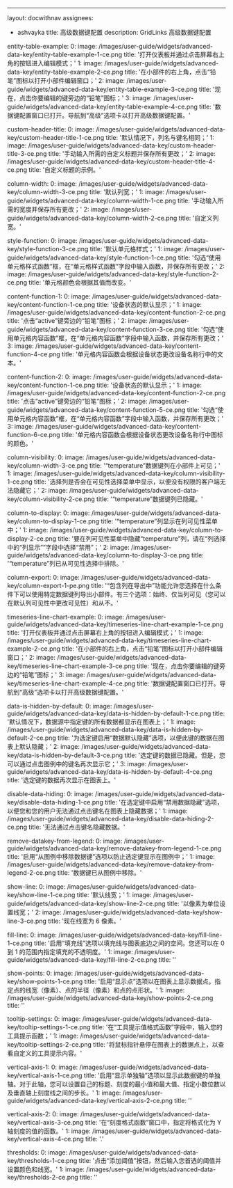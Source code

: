 ---
layout: docwithnav
assignees:
- ashvayka
title: 高级数据键配置
description: GridLinks 高级数据键配置

entity-table-example:
    0:
        image: /images/user-guide/widgets/advanced-data-key/entity-table-example-1-ce.png
        title: '打开仪表板并通过点击屏幕右上角的按钮进入编辑模式；'
    1:
        image: /images/user-guide/widgets/advanced-data-key/entity-table-example-2-ce.png
        title: '在小部件的右上角，点击“铅笔”图标以打开小部件编辑窗口；'
    2:
        image: /images/user-guide/widgets/advanced-data-key/entity-table-example-3-ce.png
        title: '现在，点击你要编辑的键旁边的“铅笔”图标；'
    3:
        image: /images/user-guide/widgets/advanced-data-key/entity-table-example-4-ce.png
        title: '数据键配置窗口已打开。导航到“高级”选项卡以打开高级数据键配置。'

custom-header-title:
    0:
        image: /images/user-guide/widgets/advanced-data-key/custom-header-title-1-ce.png
        title: '默认情况下，列名与键名相同；'
    1:
        image: /images/user-guide/widgets/advanced-data-key/custom-header-title-3-ce.png
        title: '手动输入所需的自定义标题并保存所有更改；'
    2:
        image: /images/user-guide/widgets/advanced-data-key/custom-header-title-4-ce.png
        title: '自定义标题的示例。'

column-width:
    0:
        image: /images/user-guide/widgets/advanced-data-key/column-width-3-ce.png
        title: '默认列宽；'
    1:
        image: /images/user-guide/widgets/advanced-data-key/column-width-1-ce.png
        title: '手动输入所需的宽度并保存所有更改；'
    2:
        image: /images/user-guide/widgets/advanced-data-key/column-width-2-ce.png
        title: '自定义列宽。'

style-function:
    0:
        image: /images/user-guide/widgets/advanced-data-key/style-function-3-ce.png
        title: '默认单元格样式；'
    1:
        image: /images/user-guide/widgets/advanced-data-key/style-function-1-ce.png
        title: '勾选“使用单元格样式函数”框，在“单元格样式函数”字段中输入函数，并保存所有更改；'
    2:
        image: /images/user-guide/widgets/advanced-data-key/style-function-2-ce.png
        title: '单元格颜色会根据其值而改变。'

content-function-1:
    0:
        image: /images/user-guide/widgets/advanced-data-key/content-function-1-ce.png
        title: '设备状态的默认显示；'
    1:
        image: /images/user-guide/widgets/advanced-data-key/content-function-2-ce.png
        title: '点击“active”键旁边的“铅笔”图标；'
    2:
        image: /images/user-guide/widgets/advanced-data-key/content-function-3-ce.png
        title: '勾选“使用单元格内容函数”框，在“单元格内容函数”字段中输入函数，并保存所有更改；'
    3:
        image: /images/user-guide/widgets/advanced-data-key/content-function-4-ce.png
        title: '单元格内容函数会根据设备状态更改设备名称行中的文本。'

content-function-2:
    0:
        image: /images/user-guide/widgets/advanced-data-key/content-function-1-ce.png
        title: '设备状态的默认显示；'
    1:
        image: /images/user-guide/widgets/advanced-data-key/content-function-2-ce.png
        title: '点击“active”键旁边的“铅笔”图标；'
    2:
        image: /images/user-guide/widgets/advanced-data-key/content-function-5-ce.png
        title: '勾选“使用单元格内容函数”框，在“单元格内容函数”字段中输入函数，并保存所有更改；'
    3:
        image: /images/user-guide/widgets/advanced-data-key/content-function-6-ce.png
        title: '单元格内容函数会根据设备状态更改设备名称行中图标的颜色。'

column-visibility:
    0:
        image: /images/user-guide/widgets/advanced-data-key/column-width-3-ce.png
        title: '“temperature”数据键列在小部件上可见；'
    1:
        image: /images/user-guide/widgets/advanced-data-key/column-visibility-1-ce.png
        title: '选择列是否会在可见性选择菜单中显示，以便没有权限的客户端无法隐藏它；'
    2:
        image: /images/user-guide/widgets/advanced-data-key/column-visibility-2-ce.png
        title: '“temperature”数据键列已隐藏。'

column-to-display:
    0:
        image: /images/user-guide/widgets/advanced-data-key/column-to-display-1-ce.png
        title: '“temperature”列显示在列可见性菜单中；'
    1:
        image: /images/user-guide/widgets/advanced-data-key/column-to-display-2-ce.png
        title: '要在列可见性菜单中隐藏“temperature”列，请在“列选择中的“列显示””字段中选择“禁用”；'
    2:
        image: /images/user-guide/widgets/advanced-data-key/column-to-display-3-ce.png
        title: '“temperature”列已从可见性选择中排除。'

column-export:
    0:
        image: /images/user-guide/widgets/advanced-data-key/column-export-1-pe.png
        title: '“包含列在导出中”功能允许您选择在什么条件下可以使用特定数据键列导出小部件。有三个选项：始终、仅当列可见（您可以在默认列可见性中更改可见性）和从不。'

timeseries-line-chart-example:
    0:
        image: /images/user-guide/widgets/advanced-data-key/timeseries-line-chart-example-1-ce.png
        title: '打开仪表板并通过点击屏幕右上角的按钮进入编辑模式；'
    1:
        image: /images/user-guide/widgets/advanced-data-key/timeseries-line-chart-example-2-ce.png
        title: '在小部件的右上角，点击“铅笔”图标以打开小部件编辑窗口；'
    2:
        image: /images/user-guide/widgets/advanced-data-key/timeseries-line-chart-example-3-ce.png
        title: '现在，点击你要编辑的键旁边的“铅笔”图标；'
    3:
        image: /images/user-guide/widgets/advanced-data-key/timeseries-line-chart-example-4-ce.png
        title: '数据键配置窗口已打开。导航到“高级”选项卡以打开高级数据键配置。'

data-is-hidden-by-default:
    0:
        image: /images/user-guide/widgets/advanced-data-key/data-is-hidden-by-default-1-сe.png
        title: '默认情况下，数据源中指定键的所有数据都显示在图表上；'
    1:
        image: /images/user-guide/widgets/advanced-data-key/data-is-hidden-by-default-2-сe.png
        title: '为选定键启用“数据默认隐藏”选项，以便此键的数据在图表上默认隐藏；'
    2:
        image: /images/user-guide/widgets/advanced-data-key/data-is-hidden-by-default-3-сe.png
        title: '选定键的数据已隐藏。但是，您可以通过点击图例中的键名再次显示它；'
    3:
        image: /images/user-guide/widgets/advanced-data-key/data-is-hidden-by-default-4-сe.png
        title: '选定键的数据再次显示在图表上。'
        
disable-data-hiding:
    0:
        image: /images/user-guide/widgets/advanced-data-key/disable-data-hiding-1-ce.png
        title: '在选定键中启用“禁用数据隐藏”选项，以便您和您的用户无法通过点击键名在图表上隐藏数据；'
    1:
        image: /images/user-guide/widgets/advanced-data-key/disable-data-hiding-2-ce.png
        title: '无法通过点击键名隐藏数据。'

remove-datakey-from-legend:
    0:
        image: /images/user-guide/widgets/advanced-data-key/remove-datakey-from-legend-1-ce.png
        title: '启用“从图例中移除数据键”选项以防止选定键显示在图例中；'
    1:
        image: /images/user-guide/widgets/advanced-data-key/remove-datakey-from-legend-2-ce.png
        title: '数据键已从图例中移除。'

show-line:
    0:
        image: /images/user-guide/widgets/advanced-data-key/show-line-1-ce.png
        title: '默认线宽；'
    1:
        image: /images/user-guide/widgets/advanced-data-key/show-line-2-ce.png
        title: '以像素为单位设置线宽；'
    2:
        image: /images/user-guide/widgets/advanced-data-key/show-line-3-ce.png
        title: '现在线宽为 6 像素。'

fill-line:
    0:
        image: /images/user-guide/widgets/advanced-data-key/fill-line-1-ce.png
        title: '启用“填充线”选项以填充线与图表底边之间的空间。您还可以在 0 到 1 的范围内指定填充的不透明度。'
    1:
        image: /images/user-guide/widgets/advanced-data-key/fill-line-2-ce.png
        title: ''

show-points:
    0:
        image: /images/user-guide/widgets/advanced-data-key/show-points-1-ce.png
        title: '启用“显示点”选项以在图表上显示数据点。指定点的线宽（像素）、点的半径（像素）和点的点形状。'
    1:
        image: /images/user-guide/widgets/advanced-data-key/show-points-2-ce.png
        title: ''

tooltip-settings:
    0:
        image: /images/user-guide/widgets/advanced-data-key/tooltip-settings-1-ce.png
        title: '在“工具提示值格式函数”字段中，输入您的工具提示函数；'
    1:
        image: /images/user-guide/widgets/advanced-data-key/tooltip-settings-2-ce.png
        title: '将鼠标指针悬停在图表上的数据点上，以查看自定义的工具提示内容。'

vertical-axis-1:
    0:
        image: /images/user-guide/widgets/advanced-data-key/vertical-axis-1-ce.png
        title: '启用“显示单独轴”选项以显示此数据键的单独轴。对于此轴，您可以设置自己的标题、刻度的最小值和最大值、指定小数位数以及垂直轴上刻度线之间的步长。'
    1:
        image: /images/user-guide/widgets/advanced-data-key/vertical-axis-2-ce.png
        title: ''

vertical-axis-2:
    0:
        image: /images/user-guide/widgets/advanced-data-key/vertical-axis-3-ce.png
        title: '在“刻度格式函数”窗口中，指定将格式化为 Y 轴刻度的值的函数。'
    1:
        image: /images/user-guide/widgets/advanced-data-key/vertical-axis-4-ce.png
        title: '.'

thresholds:
    0:
        image: /images/user-guide/widgets/advanced-data-key/thresholds-1-ce.png
        title: '点击“添加阈值”按钮，然后输入您首选的阈值并设置颜色和线宽。'
    1:
        image: /images/user-guide/widgets/advanced-data-key/thresholds-2-ce.png
        title: ''